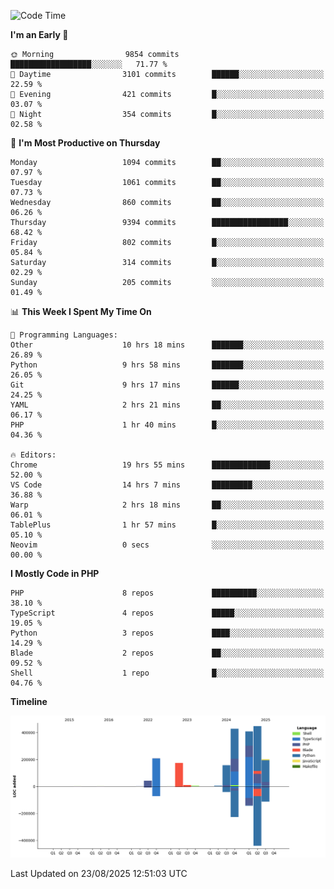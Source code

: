 <!--START_SECTION:waka-->
![Code Time](http://img.shields.io/badge/Code%20Time-4%2C051%20hrs%2019%20mins-blue)

**I'm an Early 🐤** 

```text
🌞 Morning                9854 commits        ██████████████████░░░░░░░   71.77 % 
🌆 Daytime                3101 commits        ██████░░░░░░░░░░░░░░░░░░░   22.59 % 
🌃 Evening                421 commits         █░░░░░░░░░░░░░░░░░░░░░░░░   03.07 % 
🌙 Night                  354 commits         █░░░░░░░░░░░░░░░░░░░░░░░░   02.58 % 
```
📅 **I'm Most Productive on Thursday** 

```text
Monday                   1094 commits        ██░░░░░░░░░░░░░░░░░░░░░░░   07.97 % 
Tuesday                  1061 commits        ██░░░░░░░░░░░░░░░░░░░░░░░   07.73 % 
Wednesday                860 commits         ██░░░░░░░░░░░░░░░░░░░░░░░   06.26 % 
Thursday                 9394 commits        █████████████████░░░░░░░░   68.42 % 
Friday                   802 commits         █░░░░░░░░░░░░░░░░░░░░░░░░   05.84 % 
Saturday                 314 commits         █░░░░░░░░░░░░░░░░░░░░░░░░   02.29 % 
Sunday                   205 commits         ░░░░░░░░░░░░░░░░░░░░░░░░░   01.49 % 
```


📊 **This Week I Spent My Time On** 

```text
💬 Programming Languages: 
Other                    10 hrs 18 mins      ███████░░░░░░░░░░░░░░░░░░   26.89 % 
Python                   9 hrs 58 mins       ███████░░░░░░░░░░░░░░░░░░   26.05 % 
Git                      9 hrs 17 mins       ██████░░░░░░░░░░░░░░░░░░░   24.25 % 
YAML                     2 hrs 21 mins       ██░░░░░░░░░░░░░░░░░░░░░░░   06.17 % 
PHP                      1 hr 40 mins        █░░░░░░░░░░░░░░░░░░░░░░░░   04.36 % 

🔥 Editors: 
Chrome                   19 hrs 55 mins      █████████████░░░░░░░░░░░░   52.00 % 
VS Code                  14 hrs 7 mins       █████████░░░░░░░░░░░░░░░░   36.88 % 
Warp                     2 hrs 18 mins       ██░░░░░░░░░░░░░░░░░░░░░░░   06.01 % 
TablePlus                1 hr 57 mins        █░░░░░░░░░░░░░░░░░░░░░░░░   05.10 % 
Neovim                   0 secs              ░░░░░░░░░░░░░░░░░░░░░░░░░   00.00 % 
```

**I Mostly Code in PHP** 

```text
PHP                      8 repos             ██████████░░░░░░░░░░░░░░░   38.10 % 
TypeScript               4 repos             █████░░░░░░░░░░░░░░░░░░░░   19.05 % 
Python                   3 repos             ████░░░░░░░░░░░░░░░░░░░░░   14.29 % 
Blade                    2 repos             ██░░░░░░░░░░░░░░░░░░░░░░░   09.52 % 
Shell                    1 repo              █░░░░░░░░░░░░░░░░░░░░░░░░   04.76 % 
```



**Timeline**

![Lines of Code chart](https://raw.githubusercontent.com/abrahamgreyson/abrahamgreyson/main/assets/bar_graph.png)


 Last Updated on 23/08/2025 12:51:03 UTC
<!--END_SECTION:waka-->
